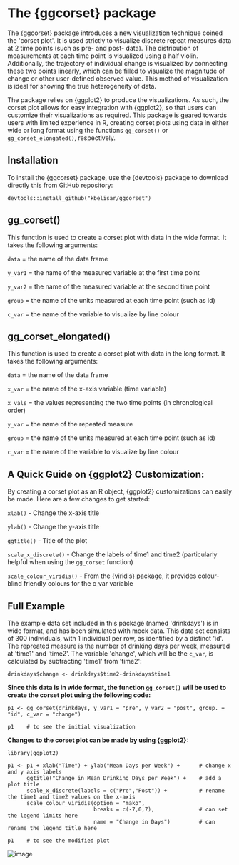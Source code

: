 # The {ggcorset} package

The {ggcorset} package introduces a new visualization technique coined the 'corset plot'. It is used strictly to visualize discrete repeat measures data at 2 time points (such as pre- and post- data). The distribution of measurements at each time point is visualized using a half violin. Additionally, the trajectory of individual change is visualized by connecting these two points linearly, which can be filled to visualize the magnitude of change or other user-defined observed value. This method of visualization is ideal for showing the true heterogeneity of data.

The package relies on {ggplot2} to produce the visualizations. As such, the corset plot allows for easy integration with {ggplot2}, so that users can customize their visualizations as required. This package is geared towards users with limited experience in R, creating corset plots using data in either wide or long format using the functions `gg_corset()` or `gg_corset_elongated()`, respectively.

## Installation

To install the {ggcorset} package, use the {devtools} package to download directly this from GitHub repository:

```
devtools::install_github("kbelisar/ggcorset")
```

## gg_corset()

This function is used to create a corset plot with data in the wide format. It takes the following arguments:

`data` = the name of the data frame

`y_var1` = the name of the measured variable at the first time point

`y_var2` = the name of the measured variable at the second time point

`group` = the name of the units measured at each time point (such as id)

`c_var` = the name of the variable to visualize by line colour


## gg_corset_elongated()

This function is used to create a corset plot with data in the long format. It takes the following arguments:

`data` = the name of the data frame

`x_var` = the name of the x-axis variable (time variable)

`x_vals` = the values representing the two time points (in chronological order)

`y_var` = the name of the repeated measure

`group` = the name of the units measured at each time point (such as id)

`c_var` = the name of the variable to visualize by line colour


## A Quick Guide on {ggplot2} Customization:

By creating a corset plot as an R object, {ggplot2} customizations can easily be made. Here are a few changes to get started:

`xlab()` - Change the x-axis title

`ylab()` - Change the y-axis title

`ggtitle()` - Title of the plot

`scale_x_discrete()` - Change the labels of time1 and time2 (particularly helpful when using the `gg_corset` function)

`scale_colour_viridis()` - From the {viridis} package, it provides colour-blind friendly colours for the c_var variable


## Full Example

The example data set included in this package (named 'drinkdays') is in wide format, and has been simulated with mock data. This data set consists of 300 individuals, with 1 individual per row, as identified by a distinct 'id'. The repreated measure is the number of drinking days per week, measured at 'time1' and 'time2'. The variable 'change', which will be the `c_var`, is calculated by subtracting 'time1' from 'time2':

```
drinkdays$change <- drinkdays$time2-drinkdays$time1
```

**Since this data is in wide format, the function `gg_corset()` will be used to create the corset plot using the following code:**

```
p1 <- gg_corset(drinkdays, y_var1 = "pre", y_var2 = "post", group. = "id", c_var = "change")

p1    # to see the initial visualization
```

**Changes to the corset plot can be made by using {ggplot2}:**
```
library(ggplot2)

p1 <- p1 + xlab("Time") + ylab("Mean Days per Week") +      # change x and y axis labels
      ggtitle("Change in Mean Drinking Days per Week") +    # add a plot title
      scale_x_discrete(labels = c("Pre","Post")) +          # rename the time1 and time2 values on the x-axis
      scale_colour_viridis(option = "mako", 
                           breaks = c(-7,0,7),              # can set the legend limits here
                           name = "Change in Days")         # can rename the legend title here
                           
p1    # to see the modified plot
```

![image](https://github.com/kbelisar/ggcorset/blob/main/visualizations/corset_plot_example.png)
